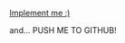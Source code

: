 [Implement me :)](https://towardsdatascience.com/hypothesis-testing-in-machine-learning-using-python-a0dc89e169ce)


and... PUSH ME TO GITHUB!
